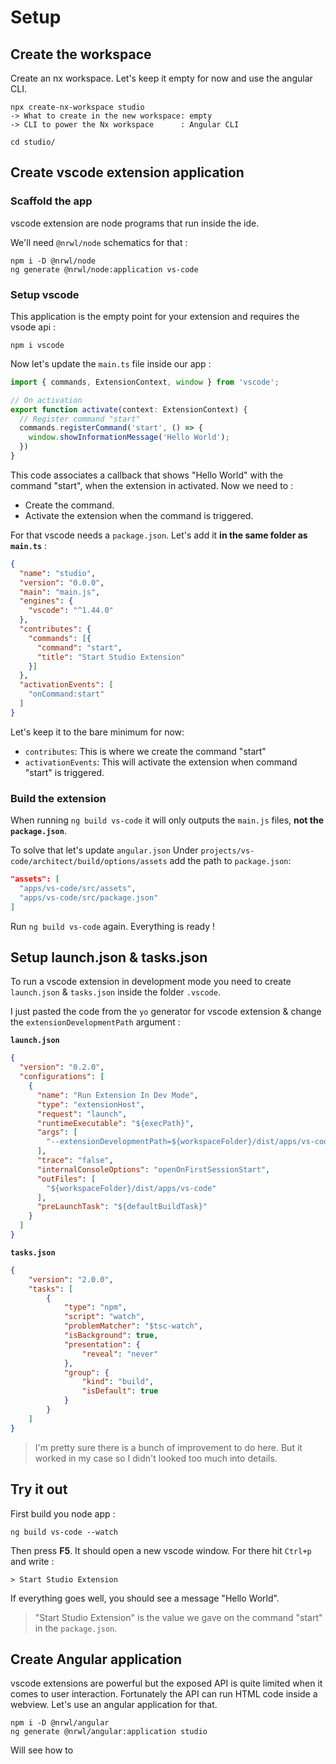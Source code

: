# Setup

## Create the workspace
Create an nx workspace. Let's keep it empty for now and use the angular CLI.
```
npx create-nx-workspace studio
-> What to create in the new workspace: empty
-> CLI to power the Nx workspace      : Angular CLI

cd studio/
```

## Create vscode extension application

### Scaffold the app
vscode extension are node programs that run inside the ide.

We'll need `@nrwl/node` schematics for that : 
```
npm i -D @nrwl/node
ng generate @nrwl/node:application vs-code
```

### Setup vscode
This application is the empty point for your extension and requires the vsode api : 
```
npm i vscode
```

Now let's update the `main.ts` file inside our app : 
```typescript
import { commands, ExtensionContext, window } from 'vscode';

// On activation
export function activate(context: ExtensionContext) {
  // Register command "start" 
  commands.registerCommand('start', () => {
    window.showInformationMessage('Hello World');
  })
}
```

This code associates a callback that shows "Hello World" with the command "start", when the extension in activated. Now we need to : 
- Create the command.
- Activate the extension when the command is triggered.

For that vscode needs a `package.json`. Let's add it **in the same folder as `main.ts`** :
```json
{
  "name": "studio",
  "version": "0.0.0",
  "main": "main.js",
  "engines": {
    "vscode": "^1.44.0"
  },
  "contributes": {
    "commands": [{
      "command": "start",
      "title": "Start Studio Extension"
    }]
  },
  "activationEvents": [
    "onCommand:start"
  ]
}
```

Let's keep it to the bare minimum for now:
- `contributes`: This is where we create the command "start"
- `activationEvents`: This will activate the extension when command "start" is triggered.

### Build the extension
When running `ng build vs-code` it will only outputs the `main.js` files, **not the `package.json`**.

To solve that let's update `angular.json` Under `projects/vs-code/architect/build/options/assets` add the path to `package.json`: 
```json
"assets": [
  "apps/vs-code/src/assets",
  "apps/vs-code/src/package.json"
]
```

Run `ng build vs-code` again. Everything is ready !

## Setup launch.json & tasks.json
To run a vscode extension in development mode you need to create `launch.json` & `tasks.json` inside the folder `.vscode`.

I just pasted the code from the `yo` generator for vscode extension & change the `extensionDevelopmentPath` argument :

**`launch.json`**
```json
{
  "version": "0.2.0",
  "configurations": [
    {
      "name": "Run Extension In Dev Mode",
      "type": "extensionHost",
      "request": "launch",
      "runtimeExecutable": "${execPath}",
      "args": [
        "--extensionDevelopmentPath=${workspaceFolder}/dist/apps/vs-code"
      ],
      "trace": "false",
      "internalConsoleOptions": "openOnFirstSessionStart",
      "outFiles": [
        "${workspaceFolder}/dist/apps/vs-code"
      ],
      "preLaunchTask": "${defaultBuildTask}"
    }
  ]
}
```

**`tasks.json`**
```json
{
	"version": "2.0.0",
	"tasks": [
		{
			"type": "npm",
			"script": "watch",
			"problemMatcher": "$tsc-watch",
			"isBackground": true,
			"presentation": {
				"reveal": "never"
			},
			"group": {
				"kind": "build",
				"isDefault": true
			}
		}
	]
}
```

> I'm pretty sure there is a bunch of improvement to do here. But it worked in my case so I didn't looked too much into details.

## Try it out
First build you node app : 
```
ng build vs-code --watch
```

Then press **F5**. It should open a new vscode window. For there hit `Ctrl+p` and write : 
```
> Start Studio Extension
```
If everything goes well, you should see a message "Hello World".

> "Start Studio Extension" is the value we gave on the command "start" in the `package.json`.



## Create Angular application
vscode extensions are powerful but the exposed API is quite limited when it comes to user interaction.
Fortunately the API can run HTML code inside a webview. Let's use an angular application for that.

```
npm i -D @nrwl/angular
ng generate @nrwl/angular:application studio
```

Will see how to 

